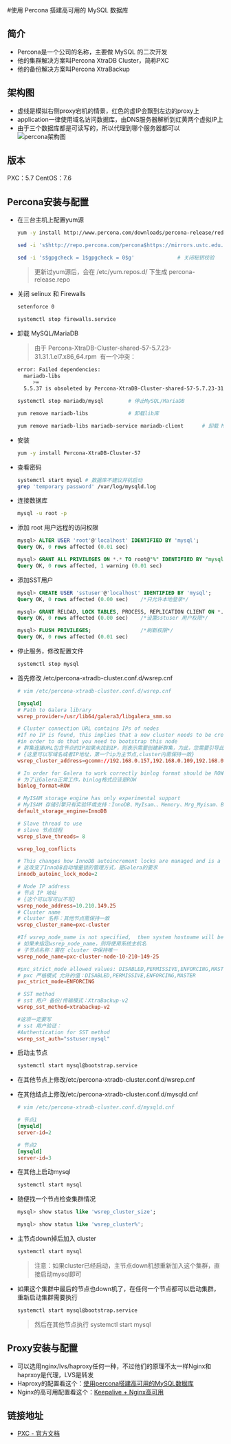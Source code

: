 <!--
 * @Description:
 * @Author: 焦国峰
 * @Github: https://github.com/clement-jiao
 * @Date: 2019-08-17 16:48:31
 * @LastEditors: clement-jiao
 * @LastEditTime: 2019-08-20 15:41:32
 -->
#使用 Percona 搭建高可用的 MySQL 数据库

## 简介
  - Percona是一个公司的名称，主要做 MySQL 的二次开发
  - 他的集群解决方案叫Percona XtraDB Cluster，简称PXC
  - 他的备份解决方案叫Percona XtraBackup

## 架构图
  - 虚线是模拟右侧proxy宕机的情景，红色的虚IP会飘到左边的proxy上
  - application一律使用域名访问数据库，由DNS服务器解析到红黄两个虚拟IP上
  - 由于三个数据库都是可读写的，所以代理到哪个服务器都可以
    ![percona架构图](/images/software/pxc架构图.png)

## 版本
  PXC：5.7
  CentOS：7.6

## Percona安装与配置
  - 在三台主机上配置yum源
    ```bash
    yum -y install http://www.percona.com/downloads/percona-release/redhat/0.1-6/percona-release-0.1-6.noarch.rpm                    # 安装yum源

    sed -i 's$http://repo.percona.com/percona$https://mirrors.ustc.edu.cn/percona$g'   # 替换国内源

    sed -i 's$gpgcheck = 1$gpgcheck = 0$g'              # 关闭秘钥校验
    ```
    >更新过yum源后，会在 /etc/yum.repos.d/ 下生成 percona-release.repo

  - 关闭 selinux 和 Firewalls
    ```bash
    setenforce 0

    systemctl stop firewalls.service
    ```

  - 卸载 MySQL/MariaDB
    >由于 Percona-XtraDB-Cluster-shared-57-5.7.23-31.31.1.el7.x86_64.rpm  有一个冲突：

    ```bash
    error: Failed dependencies:
      mariadb-libs
         >=
      5.5.37 is obsoleted by Percona-XtraDB-Cluster-shared-57-5.7.23-31.31.1.el7.x86_64

    systemctl stop mariadb/mysql        # 停止MySQL/MariaDB

    yum remove mariadb-libs             # 卸载lib库

    yum remove mariadb-libs mariadb-service mariadb-client      # 卸载 MariaDB
    ```

  - 安装
    ```bash
    yum -y install Percona-XtraDB-Cluster-57
    ```

  - 查看密码
    ```bash
    systemctl start mysql # 数据库不建议开机启动
    grep 'temporary password' /var/log/mysqld.log
    ```

  - 连接数据库
    ```bash
    mysql -u root -p
    ```

  - 添加 root 用户远程的访问权限
    ```sql
    mysql> ALTER USER 'root'@'localhost' IDENTIFIED BY 'mysql';
    Query OK, 0 rows affected (0.01 sec)

    mysql> GRANT ALL PRIVILEGES ON *.* TO root@"%" IDENTIFIED BY "mysql";
    Query OK, 0 rows affected, 1 warning (0.01 sec)
    ```

  - 添加SST用户
    ```sql
    mysql> CREATE USER 'sstuser'@'localhost' IDENTIFIED BY 'mysql';
    Query OK, 0 rows affected (0.00 sec)    /*只允许本地登录*/

    mysql> GRANT RELOAD, LOCK TABLES, PROCESS, REPLICATION CLIENT ON *.* TO 'sstuser'@'localhost';
    Query OK, 0 rows affected (0.00 sec)    /*设置sstuser 用户权限*/

    mysql> FLUSH PRIVILEGES;                /*刷新权限*/
    Query OK, 0 rows affected (0.01 sec)
    ```

  - 停止服务，修改配置文件
    ```bash
    systemctl stop mysql
    ```

  - 首先修改 /etc/percona-xtradb-cluster.conf.d/wsrep.cnf
    ```conf
    # vim /etc/percona-xtradb-cluster.conf.d/wsrep.cnf

    [mysqld]
    # Path to Galera library
    wsrep_provider=/usr/lib64/galera3/libgalera_smm.so

    # Cluster connection URL contains IPs of nodes
    #If no IP is found, this implies that a new cluster needs to be created,
    #in order to do that you need to bootstrap this node
    # 群集连接URL包含节点的IP如果未找到IP，则表示需要创建新群集，为此，您需要引导此节点
    # {这里可以写域名或者IP地址，第一个ip为主节点,cluster内需保持一致}
    wsrep_cluster_address=gcomm://192.168.0.157,192.168.0.109,192.168.0.54

    # In order for Galera to work correctly binlog format should be ROW
    # 为了让Galera正常工作，binlog格式应该是ROW
    binlog_format=ROW

    # MyISAM storage engine has only experimental support
    # MyISAM 存储引擎只有实验环境支持：InnoDB、MyIsam、、Memory、Mrg_Myisam、Blackhole
    default_storage_engine=InnoDB

    # Slave thread to use
    # slave 节点线程
    wsrep_slave_threads= 8

    wsrep_log_conflicts

    # This changes how InnoDB autoincrement locks are managed and is a requirement for Galera
    # 这改变了InnoDB自动增量锁的管理方式，是Galera的要求
    innodb_autoinc_lock_mode=2

    # Node IP address
    # 节点 IP 地址
    # {这个可以写可以不写}
    wsrep_node_address=10.210.149.25
    # Cluster name
    # cluster 名称：其他节点需保持一致
    wsrep_cluster_name=pxc-cluster

    #If wsrep_node_name is not specified,  then system hostname will be used
    # 如果未指定wsrep_node_name，则将使用系统主机名
    # 子节点名称：需在 cluster 中保持唯一
    wsrep_node_name=pxc-cluster-node-10-210-149-25

    #pxc_strict_mode allowed values: DISABLED,PERMISSIVE,ENFORCING,MASTER
    # pxc 严格模式 允许的值：DISABLED,PERMISSIVE,ENFORCING,MASTER
    pxc_strict_mode=ENFORCING

    # SST method
    # sst 用户 备份/传输模式：XtraBackup-v2
    wsrep_sst_method=xtrabackup-v2

    #这项一定要写
    # sst 用户验证：
    #Authentication for SST method
    wsrep_sst_auth="sstuser:mysql"
    ```

  - 启动主节点
    ```bash
    systemctl start mysql@bootstrap.service
    ```

  - 在其他节点上修改/etc/percona-xtradb-cluster.conf.d/wsrep.cnf
  - 在其他结点上修改/etc/percona-xtradb-cluster.conf.d/mysqld.cnf
    ```conf
    # vim /etc/percona-xtradb-cluster.conf.d/mysqld.cnf

    # 节点1
    [mysqld]
    server-id=2

    # 节点2
    [mysqld]
    server-id=3
    ```
  - 在其他上启动mysql
    ```bash
    systemctl start mysql
    ```

  - 随便找一个节点检查集群情况
    ```sql
    mysql> show status like 'wsrep_cluster_size';

    mysql> show status like 'wsrep_cluster%';
    ```

  - 主节点down掉后加入 cluster
    ```bash
    systemctl start mysql
    ```

    >注意：如果cluster已经启动，主节点down机想重新加入这个集群，直接启动mysql即可

  - 如果这个集群中最后的节点也down机了，在任何一个节点都可以启动集群，重新启动集群需要执行
    ```bash
    systemctl start mysql@bootstrap.service
    ```

    > 然后在其他节点执行 systemctl start mysql

## Proxy安装与配置
  - 可以选用nginx/lvs/haproxy任何一种，不过他们的原理不太一样Nginx和haprxoy是代理，LVS是转发
  - Haproxy的配置看这个：[使用percona搭建高可用的MySQL数据库](https://www.cnblogs.com/demonzk/p/8444450.html)
  - Nginx的高可用配置看这个：[Keepalive + Nginx高可用](https://www.jianshu.com/p/f7ef05d0e1f6)




## 链接地址
  - [PXC - 官方文档](https://www.percona.com/doc/percona-xtradb-cluster/5.7/index.html)

































































